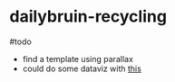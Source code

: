 dailybruin-recycling
====================

#todo

* find a template using parallax
* could do some dataviz with [this](https://docs.google.com/a/media.ucla.edu/file/d/0BwqG4ZIbJejUTFpOaXdTcGVhbjA/edit)
